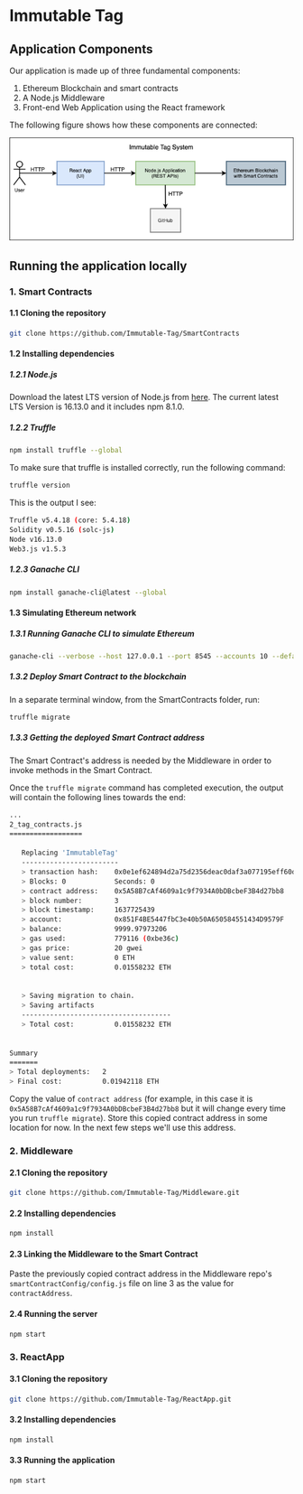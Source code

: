 # Immutable Tag

## Application Components

Our application is made up of three fundamental components:

1. Ethereum Blockchain and smart contracts
1. A Node.js Middleware
1. Front-end Web Application using the React framework

The following figure shows how these components are connected:

![Architecture Diagram](./architecture.png)

## Running the application locally

### 1. Smart Contracts

#### 1.1 Cloning the repository

```bash
git clone https://github.com/Immutable-Tag/SmartContracts
```

#### 1.2 Installing dependencies

##### 1.2.1 Node.js

Download the latest LTS version of Node.js from [here](https://nodejs.org/en/download/). The current latest LTS Version is 16.13.0 and it includes npm 8.1.0.

##### 1.2.2 Truffle

```bash
npm install truffle --global
```

To make sure that truffle is installed correctly, run the following command:

```bash
truffle version
```

This is the output I see:

```bash
Truffle v5.4.18 (core: 5.4.18)
Solidity v0.5.16 (solc-js)
Node v16.13.0
Web3.js v1.5.3
```

##### 1.2.3 Ganache CLI

```bash
npm install ganache-cli@latest --global
```

#### 1.3 Simulating Ethereum network

##### 1.3.1 Running Ganache CLI to simulate Ethereum

```bash
ganache-cli --verbose --host 127.0.0.1 --port 8545 --accounts 10 --defaultBalanceEther 100 --gasLimit 6721975
```

##### 1.3.2 Deploy Smart Contract to the blockchain

In a separate terminal window, from the SmartContracts folder, run:

```bash
truffle migrate
```

##### 1.3.3 Getting the deployed Smart Contract address

The Smart Contract's address is needed by the Middleware in order to invoke methods in the Smart Contract.

Once the `truffle migrate` command has completed execution, the output will contain the following lines towards the end:

```bash
...
2_tag_contracts.js
==================

   Replacing 'ImmutableTag'
   ------------------------
   > transaction hash:    0x0e1ef624894d2a75d2356deac0daf3a077195eff60d1e96452662ce0804c3c5e
   > Blocks: 0            Seconds: 0
   > contract address:    0x5A58B7cAf4609a1c9f7934A0bDBcbeF3B4d27bb8
   > block number:        3
   > block timestamp:     1637725439
   > account:             0x851F4BE5447fbC3e40b50A650584551434D9579F
   > balance:             9999.97973206
   > gas used:            779116 (0xbe36c)
   > gas price:           20 gwei
   > value sent:          0 ETH
   > total cost:          0.01558232 ETH


   > Saving migration to chain.
   > Saving artifacts
   -------------------------------------
   > Total cost:          0.01558232 ETH


Summary
=======
> Total deployments:   2
> Final cost:          0.01942118 ETH
```

Copy the value of `contract address` (for example, in this case it is `0x5A58B7cAf4609a1c9f7934A0bDBcbeF3B4d27bb8` but it will change every time you run `truffle migrate`). Store this copied contract address in some location for now. In the next few steps we'll use this address.

### 2. Middleware

#### 2.1 Cloning the repository

```bash
git clone https://github.com/Immutable-Tag/Middleware.git
```

#### 2.2 Installing dependencies

```bash
npm install
```

#### 2.3 Linking the Middleware to the Smart Contract

Paste the previously copied contract address in the Middleware repo's `smartContractConfig/config.js` file on line 3 as the value for `contractAddress`.

#### 2.4 Running the server

```bash
npm start
```

### 3. ReactApp

#### 3.1 Cloning the repository

```bash
git clone https://github.com/Immutable-Tag/ReactApp.git
```

#### 3.2 Installing dependencies

```bash
npm install
```

#### 3.3 Running the application

```bash
npm start
```
